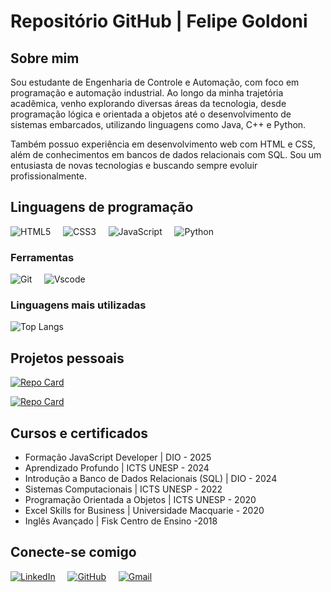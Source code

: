# Repositório GitHub | Felipe Goldoni

## Sobre mim

Sou estudante de Engenharia de Controle e Automação, com foco em programação e automação industrial. Ao longo da minha trajetória acadêmica, venho explorando diversas áreas da tecnologia, desde programação lógica e orientada a objetos até o desenvolvimento de sistemas embarcados, utilizando linguagens como Java, C++ e Python.

Também possuo experiência em desenvolvimento web com HTML e CSS, além de conhecimentos em bancos de dados relacionais com SQL.  Sou um entusiasta de novas tecnologias e buscando sempre evoluir profissionalmente.

## Linguagens de programação

![HTML5](https://img.shields.io/badge/HTML5-009999?style=for-the-badge&logo=html5&logoColor=black)
&nbsp;&nbsp;&nbsp;
![CSS3](https://img.shields.io/badge/CSS3-009999?style=for-the-badge&logo=css3&logoColor=black)
&nbsp;&nbsp;&nbsp;
![JavaScript](https://img.shields.io/badge/JavaScript-009999?style=for-the-badge&logo=javascript&logoColor=black)
&nbsp;&nbsp;&nbsp;
![Python](https://img.shields.io/badge/python-009999?style=for-the-badge&logo=python&logoColor=black)

### Ferramentas

![Git](https://img.shields.io/badge/GIT-009999?style=for-the-badge&logo=git&logoColor=black)
&nbsp;&nbsp;&nbsp;
![Vscode](https://img.shields.io/badge/Vscode-009999?style=for-the-badge&logo=visual-studio-code&logoColor=black)

### Linguagens mais utilizadas
![Top Langs](https://github-readme-stats-git-masterrstaa-rickstaa.vercel.app/api/top-langs/?username=Fezao100&layout=compact&bg_color=000&border_color=00CCCC&title_color=fff&text_color=FFF)


## Projetos pessoais

[![Repo Card](https://github-readme-stats.vercel.app/api/pin/?username=Fezao100&repo=Pokedex_PokeAPI&bg_color=000&border_color=00CCCC&show_icons=true&icon_color=00CCCC&title_color=fff&text_color=FFF)](https://github.com/Fezao100/Pokedex_PokeAPI)

[![Repo Card](https://github-readme-stats.vercel.app/api/pin/?username=Fezao100&repo=Portfolio&bg_color=000&border_color=00CCCC&show_icons=true&icon_color=00CCCC&title_color=fff&text_color=FFF)](https://github.com/Fezao100/Portfolio)

## Cursos e certificados

- Formação JavaScript Developer | DIO - 2025
- Aprendizado Profundo | ICTS UNESP - 2024
- Introdução a Banco de Dados Relacionais (SQL) | DIO - 2024
- Sistemas Computacionais | ICTS UNESP - 2022
- Programação Orientada a Objetos | ICTS UNESP - 2020
- Excel Skills for Business | Universidade Macquarie - 2020
- Inglês Avançado | Fisk Centro de Ensino -2018

## Conecte-se comigo

[![LinkedIn](https://img.shields.io/badge/LinkedIn-0077B5?style=for-the-badge&logo=linkedin&logoColor=white)](https://www.linkedin.com/in/felipe-zanardo-goldoni)
&nbsp;&nbsp;&nbsp;
[![GitHub](https://img.shields.io/badge/GitHub-100000?style=for-the-badge&logo=github&logoColor=white)](https://github.com/Fezao100)
&nbsp;&nbsp;&nbsp;
[![Gmail](https://img.shields.io/badge/Gmail-333333?style=for-the-badge&logo=gmail&logoColor=red)](https://mail.google.com/mail/?view=cm&fs=1&to=zgfelipe@gmail.com
)
